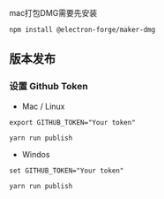 mac打包DMG需要先安装

```
npm install @electron-forge/maker-dmg
```

## 版本发布

### 设置 Github Token

- Mac / Linux

```
export GITHUB_TOKEN="Your token"

yarn run publish
```

- Windos

```
set GITHUB_TOKEN="Your token"

yarn run publish
```
